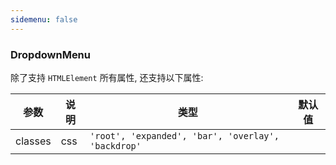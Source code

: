 ```yaml
---
sidemenu: false
---
```


### DropdownMenu

除了支持 `HTMLElement` 所有属性, 还支持以下属性:

| 参数	|说明	|类型	|默认值
| --- | --- | --- | ---
| classes | css | `'root', 'expanded', 'bar', 'overlay', 'backdrop'` |

